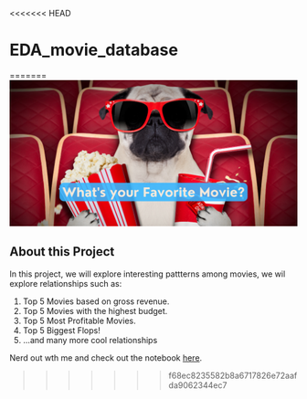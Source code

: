 <<<<<<< HEAD
# EDA_movie_database
=======
<img src="https://github.com/drjodyannjones/EDA_movie_database/blob/master/favorite_movie_header.png">

## About this Project
In this project, we will explore interesting pattterns among movies, we wil explore relationships such as:
1. Top 5 Movies based on gross revenue.
2. Top 5 Movies with the highest budget.
3. Top 5 Most Profitable Movies.
4. Top 5 Biggest Flops!
5. ...and many more cool relationships

Nerd out wth me and check out the notebook <a href="https://github.com/drjodyannjones/EDA_movie_database/blob/master/EDA_movie_database.ipynb">here</a>.
>>>>>>> f68ec8235582b8a6717826e72aafda9062344ec7
